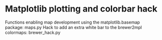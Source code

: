 # Matplotlib plotting and colorbar hack

Functions enabling map development using the matplotlib.basemap package: maps.py
Hack to add an extra white bar to the brewer2mpl colormaps: brewer_hack.py
